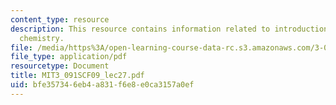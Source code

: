 ```yaml
---
content_type: resource
description: This resource contains information related to introduction to organic
  chemistry.
file: /media/https%3A/open-learning-course-data-rc.s3.amazonaws.com/3-091sc-introduction-to-solid-state-chemistry-fall-2010/bfe357346eb4a831f6e8e0ca3157a0ef_MIT3_091SCF09_lec27.pdf
file_type: application/pdf
resourcetype: Document
title: MIT3_091SCF09_lec27.pdf
uid: bfe35734-6eb4-a831-f6e8-e0ca3157a0ef
---
```

